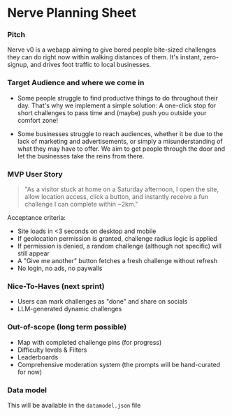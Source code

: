 # Nerve Planning Sheet
### Pitch
Nerve v0 is a webapp aiming to give bored people bite-sized challenges they can do right now within walking distances of them. It's instant, zero-signup, and drives foot traffic to local businesses.

### Target Audience and where we come in
- Some people struggle to find productive things to do throughout their day. That's why we implement a simple solution: A one-click stop for short challenges to pass time and (maybe) push you outside your comfort zone!

- Some businesses struggle to reach audiences, whether it be due to the lack of marketing and advertisements, or simply a misunderstanding of what they may have to offer. We aim to get people through the door and let the businesses take the reins from there.

### MVP User Story
>"As a visitor stuck at home on a Saturday afternoon, I open the site, allow location access, click a button, and instantly receive a fun challenge I can complete within ~2km."

Acceptance criteria:
- Site loads in <3 seconds on desktop and mobile
- If geolocation permission is granted, challenge radius logic is applied
- If permission is denied, a random challenge (although not specific) will still appear
- A "Give me another" button fetches a fresh challenge without refresh
- No login, no ads, no paywalls


### Nice-To-Haves (next sprint)
- Users can mark challenges as "done" and share on socials
- LLM-generated dynamic challenges

### Out-of-scope (long term possible)
- Map with completed challenge pins (for progress)
- Difficulty levels & Filters
- Leaderboards
- Comprehensive moderation system (the prompts will be hand-curated for now)

### Data model
This will be available in the `datamodel.json` file
